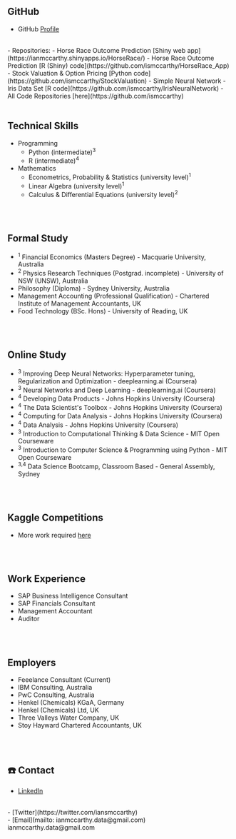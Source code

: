 ## GitHub
  - GitHub [Profile](https://github.com/ismccarthy)
<br>
  - Repositories:
    - Horse Race Outcome Prediction [Shiny web app](https://ianmccarthy.shinyapps.io/HorseRace/)
    - Horse Race Outcome Prediction [R (Shiny) code](https://github.com/ismccarthy/HorseRace_App)
    - Stock Valuation & Option Pricing [Python code](https://github.com/ismccarthy/StockValuation)
    - Simple Neural Network - Iris Data Set [R code](https://github.com/ismccarthy/IrisNeuralNetwork)
    - All Code Repositories [here](https://github.com/ismccarthy)
<br>
<br>

## Technical Skills
- Programming
  - Python (intermediate)<sup>3</sup>
  - R (intermediate)<sup>4</sup>
- Mathematics
  - Econometrics, Probability & Statistics (university level)<sup>1</sup>
  - Linear Algebra (university level)<sup>1</sup>
  - Calculus & Differential Equations (university level)<sup>2</sup>
<br>
<br>

## Formal Study
 - <sup>1</sup> Financial Economics (Masters Degree) - Macquarie University, Australia
 - <sup>2</sup> Physics Research Techniques (Postgrad. incomplete) - University of NSW (UNSW), Australia
 - Philosophy (Diploma) - Sydney University, Australia
 - Management Accounting (Professional Qualification) - Chartered Institute of Management Accountants, UK
 - Food Technology (BSc. Hons) - University of Reading, UK
<br>
<br>

## Online Study
- <sup>3</sup> Improving Deep Neural Networks: Hyperparameter tuning, Regularization and Optimization - deeplearning.ai (Coursera)
- <sup>3</sup> Neural Networks and Deep Learning - deeplearning.ai (Coursera)
- <sup>4</sup> Developing Data Products - Johns Hopkins University (Coursera)
- <sup>4</sup> The Data Scientist's Toolbox - Johns Hopkins University (Coursera)
- <sup>4</sup> Computing for Data Analysis - Johns Hopkins University (Coursera)
- <sup>4</sup> Data Analysis - Johns Hopkins University (Coursera)
- <sup>3</sup> Introduction to Computational Thinking & Data Science - MIT Open Courseware
- <sup>3</sup> Introduction to Computer Science & Programming using Python - MIT Open Courseware
- <sup>3,4</sup> Data Science Bootcamp, Classroom Based - General Assembly, Sydney
<br>
<br>

## Kaggle Competitions
- More work required [here](https://www.kaggle.com/ianmccarthy)
<br>
<br>

## Work Experience
- SAP Business Intelligence Consultant
- SAP Financials Consultant
- Management Accountant
- Auditor
<br>
<br>

## Employers
- Feeelance Consultant (Current)
- IBM Consulting, Australia
- PwC Consulting, Australia
- Henkel (Chemicals) KGaA, Germany
- Henkel (Chemicals) Ltd, UK
- Three Valleys Water Company, UK
- Stoy Hayward Chartered Accountants, UK
<br>
<br>

## :telephone: Contact
  - [LinkedIn](https://www.linkedin.com/in/ismccarthy/)
<br>
  - [Twitter](https://twitter.com/iansmccarthy)
<br>
  - [Email](mailto: ianmccarthy.data@gmail.com) ianmccarthy.data@gmail.com
<br>
<br>
